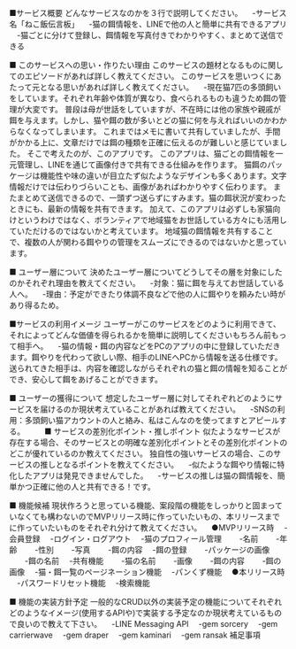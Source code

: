 ■サービス概要
どんなサービスなのかを３行で説明してください。
　-サービス名「ねこ飯伝言板」
　-猫の餌情報を、LINEで他の人と簡単に共有できるアプリ
　-猫ごとに分けて登録し、餌情報を写真付きでわかりやすく、まとめて送信できる

■ このサービスへの思い・作りたい理由
このサービスの題材となるものに関してのエピソードがあれば詳しく教えてください。
このサービスを思いつくにあたって元となる思いがあれば詳しく教えてください。
　-現在猫7匹の多頭飼いをしています。それぞれ年齢や体質が異なり、食べられるものも違うため餌の管理が大変です。
普段は母が世話をしていますが、不在時には他の家族や親戚が餌を与えます。しかし、猫や餌の数が多いとどの猫に何を与えればいいのかわからなくなってしまいます。
これまではメモに書いて共有していましたが、手間がかかる上に、文章だけでは餌の種類を正確に伝えるのが難しいと感じていました。
そこで考えたのが、このアプリです。
このアプリは、猫ごとの餌情報を一元管理し、LINEを通じて画像付きで共有できる仕組みを作ります。
猫餌のパッケージは機能性や味の違いが目立たず似たようなデザインも多くあります。文字情報だけでは伝わりづらいことも、画像があればわかりやすく伝わります。
またまとめて送信できるので、一頭ずつ送らずにすみます。猫の餌状況が変わったときにも、最新の情報を共有できます。
加えて、このアプリは必ずしも家猫向けというわけではなく、ボランティアで地域猫をお世話している方々にも活用していただけるのではないかと考えています。
地域猫の餌情報を共有することで、複数の人が関わる餌やりの管理をスムーズにできるのではないかと思っています。

■ ユーザー層について
決めたユーザー層についてどうしてその層を対象にしたのかそれぞれ理由を教えてください。
　-対象：猫に餌を与えてお世話している人へ。
　-理由：予定ができたり体調不良などで他の人に餌やりを頼みたい時があり得るため。

■サービスの利用イメージ
ユーザーがこのサービスをどのように利用できて、それによってどんな価値を得られるかを簡単に説明してくださいもちろん前もって相手へ。
　-猫の情報・餌の内容などをPCのアプリの中に登録していただきます。餌やりを代わって欲しい際、相手のLINEへPCから情報を送る仕様です。送られてきた相手は、内容を確認しながらそれぞれの猫と餌の情報を知ることができ、安心して餌をあげることができます。

■ ユーザーの獲得について
想定したユーザー層に対してそれぞれどのようにサービスを届けるのか現状考えていることがあれば教えてください。
　-SNSの利用：多頭飼い猫アカウントの人と絡み、私はこんなのを使ってますとアピールする。
　　
■ サービスの差別化ポイント・推しポイント
似たようなサービスが存在する場合、そのサービスとの明確な差別化ポイントとその差別化ポイントのどこが優れているのか教えてください。
独自性の強いサービスの場合、このサービスの推しとなるポイントを教えてください。
　-似たような餌やり情報に特化したアプリは発見できませんでした。
　-サービスの推しは猫の餌情報を、簡単かつ正確に他の人と共有できる！です。

■ 機能候補
現状作ろうと思っている機能、案段階の機能をしっかりと固まっていなくても構わないのでMVPリリース時に作っていたいもの、本リリースまでに作っていたいものをそれぞれ分けて教えてください。
　●MVPリリース時
　-会員登録
　-ログイン・ログアウト
　-猫のプロフィール管理
　　-名前
　　-年齢
　　-性別
　　-写真
　　-餌の内容
　-餌の登録
　　-パッケージの画像
　　-餌の名前
　-共有機能
　　-猫の名前
　　-画像
　　-餌の内容
　　-餌の画像
　-猫・餌一覧のページネーション機能
　-パンくず機能
　●本リリース時
　-パスワードリセット機能
　-検索機能

■ 機能の実装方針予定
一般的なCRUD以外の実装予定の機能についてそれぞれどのようなイメージ(使用するAPIや)で実装する予定なのか現状考えているもので良いので教えて下さい。
　-LINE Messaging API
　-gem sorcery 
　-gem carrierwave
　-gem draper
　-gem kaminari
　-gem ransak
補足事項